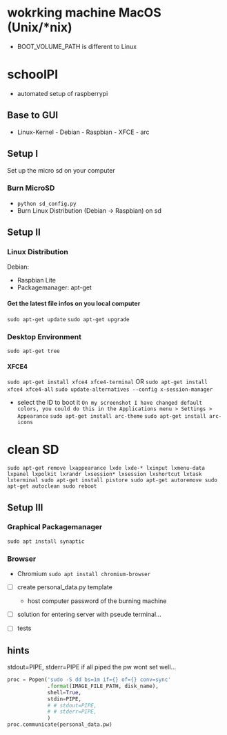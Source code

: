 # wokrking machine MacOS (Unix/\*nix)
- BOOT_VOLUME_PATH is different to Linux
# schoolPI
- automated setup of raspberrypi
## Base to GUI
- Linux-Kernel - Debian - Raspbian - XFCE - arc
## Setup I
Set up the micro sd on your computer
### Burn MicroSD
- `python sd_config.py`
-  Burn Linux Distribution (Debian -> Raspbian) on sd
## Setup II
### Linux Distribution
Debian:
- Raspbian Lite
- Packagemanager: apt-get
#### Get the latest file infos on you local computer
`sudo apt-get update`
`sudo apt-get upgrade`
### Desktop Environment
`sudo apt-get tree`
#### XFCE4
`sudo apt-get install xfce4 xfce4-terminal`
OR
`sudo apt-get install xfce4 xfce4-all`
`sudo update-alternatives --config x-session-manager`
- select the ID to boot it `On my screenshot I have changed default colors, you could do this in the Applications menu > Settings > Appearance`
`sudo apt-get install arc-theme`
`sudo apt-get install arc-icons`
# clean SD
`sudo apt-get remove lxappearance lxde lxde-* lxinput lxmenu-data lxpanel lxpolkit lxrandr lxsession* lxsession lxshortcut lxtask lxterminal
sudo apt-get install pistore
sudo apt-get autoremove
sudo apt-get autoclean
sudo reboot`
## Setup III
### Graphical Packagemanager
`sudo apt install synaptic`
### Browser
- Chromium
`sudo apt install chromium-browser`

- [ ] create personal_data.py template
    - host computer password of the burning machine
- [ ] solution for entering server with pseude terminal...
- [ ] tests


## hints
stdout=PIPE,
stderr=PIPE
if all piped the pw wont set well...
``` python
proc = Popen('sudo -S dd bs=1m if={} of={} conv=sync'
             .format(IMAGE_FILE_PATH, disk_name),
             shell=True,
             stdin=PIPE,
             # # stdout=PIPE,
             # # stderr=PIPE,
             )
proc.communicate(personal_data.pw)
```
